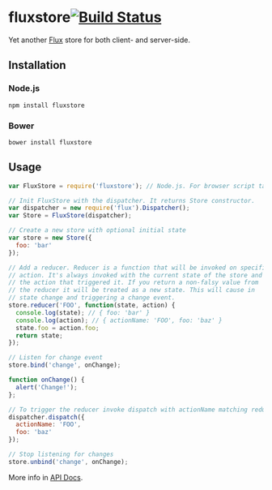 # fluxstore[![Build Status](https://secure.travis-ci.org/pwlmaciejewski/fluxstore.png?branch=master)](http://travis-ci.org/pwlmaciejewski/fluxstore)

Yet another [Flux](http://facebook.github.io/flux/) store for both client- and server-side.

## Installation

### Node.js

```
npm install fluxstore
```

### Bower
```
bower install fluxstore
```

## Usage

```javascript
var FluxStore = require('fluxstore'); // Node.js. For browser script tag: include file from the dist/ folder.

// Init FluxStore with the dispatcher. It returns Store constructor.
var dispatcher = new require('flux').Dispatcher();
var Store = FluxStore(dispatcher);

// Create a new store with optional initial state
var store = new Store({
  foo: 'bar'
});

// Add a reducer. Reducer is a function that will be invoked on specified
// action. It's always invoked with the current state of the store and
// the action that triggered it. If you return a non-falsy value from
// the reducer it will be treated as a new state. This will cause in
// state change and triggering a change event.
store.reducer('FOO', function(state, action) {
  console.log(state); // { foo: 'bar' }
  console.log(action); // { actionName: 'FOO', foo: 'baz' }
  state.foo = action.foo;
  return state;
});

// Listen for change event
store.bind('change', onChange);

function onChange() {
  alert('Change!');
};

// To trigger the reducer invoke dispatch with actionName matching reducer's name
dispatcher.dispatch({
  actionName: 'FOO',
  foo: 'baz'
});

// Stop listening for changes
store.unbind('change', onChange);

```

More info in [API Docs](./docs/index.md).
